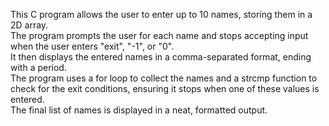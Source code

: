 This C program allows the user to enter up to 10 names, storing them in a 2D array. </br> 
The program prompts the user for each name and stops accepting input when the user enters "exit", "-1", or "0". </br> 
It then displays the entered names in a comma-separated format, ending with a period. </br> 
The program uses a for loop to collect the names and a strcmp function to check for the exit conditions, ensuring it stops when one of these values is entered. </br> 
The final list of names is displayed in a neat, formatted output.
